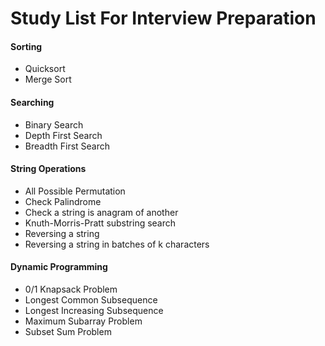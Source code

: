 # Study List For Interview Preparation

#### Sorting
* Quicksort
* Merge Sort

#### Searching
* Binary Search
* Depth First Search
* Breadth First Search

#### String Operations
* All Possible Permutation
* Check Palindrome
* Check a string is anagram of another
* Knuth-Morris-Pratt substring search
* Reversing a string
* Reversing a string in batches of k characters

#### Dynamic Programming
* 0/1 Knapsack Problem
* Longest Common Subsequence
* Longest Increasing Subsequence
* Maximum Subarray Problem
* Subset Sum Problem